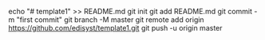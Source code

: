 echo "# template1" >> README.md
git init
git add README.md
git commit -m "first commit"
git branch -M master
git remote add origin https://github.com/edisyst/template1.git
git push -u origin master

